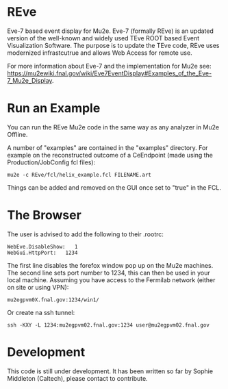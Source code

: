 # REve
Eve-7 based event display for Mu2e. Eve-7 (formally REve) is an updated version of the well-known and widely used TEve ROOT based Event Visualization Software. The purpose is to update the TEve code, REve uses modernized infrastcutrue and allows Web Access for remote use.

For more information about Eve-7 and the implementation for Mu2e see: https://mu2ewiki.fnal.gov/wiki/Eve7EventDisplay#Examples_of_the_Eve-7_Mu2e_Display.

# Run an Example

You can run the REve Mu2e code in the same way as any analyzer in Mu2e Offline. 

A number of "examples" are contained in the "examples" directory. For example on the reconstructed outcome of a CeEndpoint (made using the Production/JobConfig fcl files):

```
mu2e -c REve/fcl/helix_example.fcl FILENAME.art
```
Things can be added and removed on the GUI once set to "true" in the FCL.

# The Browser

The user is advised to add the following to their .rootrc:

```
WebEve.DisableShow:   1
WebGui.HttpPort:   1234
```
The first line disables the forefox window pop up on the Mu2e machines. The second line sets port number to 1234, this can then be used in your local machine. Assuming you have access to the Fermilab network (either on site or using VPN):

```
mu2egpvm0X.fnal.gov:1234/win1/

```

Or create na ssh tunnel:
```
ssh -KXY -L 1234:mu2egpvm02.fnal.gov:1234 user@mu2egpvm02.fnal.gov

```

# Development

This code is still under development. It has been written so far by Sophie Middleton (Caltech), please contact to contribute.
